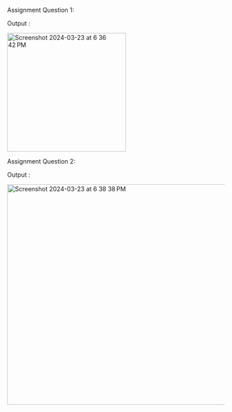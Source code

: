 Assignment Question 1:

Output : 


<img width="275" alt="Screenshot 2024-03-23 at 6 36 42 PM" src="https://github.com/tandonvansh/ScalaAssignment/assets/157362979/eb41f19a-1767-41c0-bc61-3ed193cbddc8">

Assignment Question 2:

Output :



<img width="511" alt="Screenshot 2024-03-23 at 6 38 38 PM" src="https://github.com/tandonvansh/ScalaAssignment/assets/157362979/e773df65-5ad3-40a8-b7c0-86a134124cc4">
